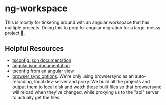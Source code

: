 # ng-workspace

This is mostly for tinkering around with an angular workspace that has multiple projects. Doing this to prep for angular migration for a large, messy project 😬.

## Helpful Resources

- [tsconfig.json documentation](https://www.typescriptlang.org/docs/handbook/tsconfig-json.html)
- [angular.json documentation](https://angular.io/guide/workspace-config)
- [tsconfig from an angular view](https://angular.io/guide/typescript-configuration)
- [browser sync options](https://www.browsersync.io/docs/options). We're only using browsersync as an auto-reloading, local dev-server and proxy. We build all the projects and output them to local disk and watch these built files so that browsersync will reload when they've changed, while proxying us to the "api" server to actually get the files.
